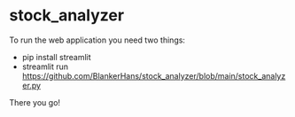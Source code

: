 # stock_analyzer
To run the web application you need two things:
- pip install streamlit
- streamlit run https://github.com/BlankerHans/stock_analyzer/blob/main/stock_analyzer.py

There you go!